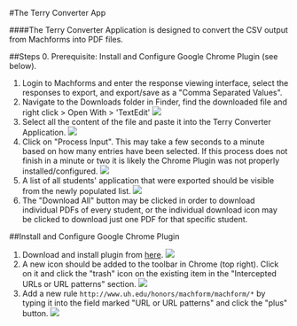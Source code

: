 #The Terry Converter App

####The Terry Converter Application is designed to convert the CSV output from Machforms into PDF files.

##Steps
0. Prerequisite: Install and Configure Google Chrome Plugin (see below).
1. Login to Machforms and enter the response viewing interface, select the responses to export, and export/save as a "Comma Separated Values".
2. Navigate to the Downloads folder in Finder, find the downloaded file and right click > Open With > 'TextEdit'
![](http://i.imgur.com/MDnyyKW.png)
3. Select all the content of the file and paste it into the Terry Converter Application.
![](http://i.imgur.com/PtQTWVz.png)
4. Click on "Process Input". This may take a few seconds to a minute based on how many entries have been selected. If this process does not finish in a minute or two it is likely the Chrome Plugin was not properly installed/configured.
![](http://i.imgur.com/LBU9CpD.png)
5. A list of all students' application that were exported should be visible from the newly populated list.
![](http://i.imgur.com/YhvMx9d.png)
6. The "Download All" button may be clicked in order to download individual PDFs of every student, or the individual download icon may be clicked to download just one PDF for that specific student.

##Install and Configure Google Chrome Plugin
1. Download and install plugin from [here](https://chrome.google.com/webstore/detail/allow-control-allow-origi/nlfbmbojpeacfghkpbjhddihlkkiljbi?utm_source=chrome-app-launcher-info-dialog).
![](http://i.imgur.com/5jrda9G.png)
2. A new icon should be added to the toolbar in Chrome (top right). Click on it and click the "trash" icon on the existing item in the "Intercepted URLs or URL patterns" section.
![](http://i.imgur.com/b2uIzuS.png)
3. Add a new rule `http://www.uh.edu/honors/machform/machform/*` by typing it into the field marked "URL or URL patterns" and click the "plus" button.
![](http://i.imgur.com/0skjcZl.png)